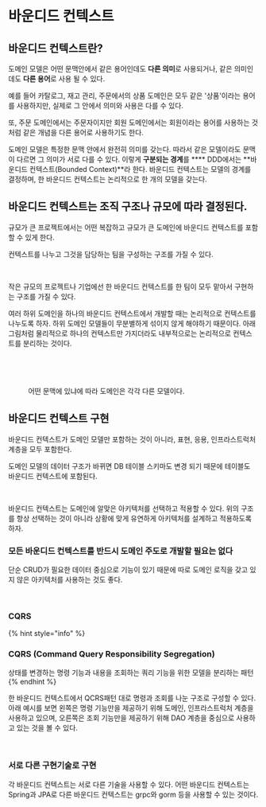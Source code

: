 # 바운디드 컨텍스트

## 바운디드 컨텍스트란?

도메인 모델은 어떤 문맥안에서 같은 용어인데도 **다른 의미**로 사용되거나, 같은 의미인데도 **다른 용어**로 사용 될 수 있다.&#x20;

예를 들어 카탈로그, 재고 관리, 주문에서의 상품 도메인은 모두 같은 '상품'이라는 용어를 사용하지만, 실제로 그 안에서 의미와 사용은 다를 수 있다.&#x20;

또, 주문 도메인에서는 주문자이지만 회원 도메인에서는 회원이라는 용어를 사용하는 것 처럼 같은 개념을 다른 용어로 사용하기도 한다.

도메인 모델은 특정한 문맥 안에서 완전히 의미를 갖는다. 따라서 같은 모델이라도 문맥이 다르면 그 의미가 서로 다를 수 있다.  이렇게 **구분되는 경계**를 **** DDD에서는 **바운디드 컨텍스트(Bounded Context)**라 한다. 바운디드 컨텍스트는 모델의 경계를 결정하며, 한 바운디드 컨텍스트는 논리적으로 한 개의 모델을 갖는다.&#x20;



## 바운디드 컨텍스트는 조직 구조나 규모에 따라 결정된다.

규모가 큰 프로젝트에서는 어떤 복잡하고 규모가 큰 도메인에 바운디드 컨텍스트를 포함할 수 있게 한다.&#x20;

컨텍스트를 나누고 그것을 담당하는 팀을 구성하는 구조를 가질 수 있다.

<figure><img src="../../../../.gitbook/assets/스크린샷 2023-02-14 오전 11.44.38.png" alt=""><figcaption></figcaption></figure>

작은 규모의 프로젝트나 기업에선 한 바운디드 컨텍스트를 한 팀이 모두 맡아서 구현하는 구조를 가질 수 있다.

여러 하위 도메인을 하나의 바운디드 컨텍스트에서 개발할 때는 논리적으로 컨텍스트를 나누도록 하자. 하위 도메인 모델들이 무분별하게 섞이지 않게 해야하기 때문이다. 아래 그림처럼 물리적으로 하나의 컨텍스트만 가지더라도 내부적으로는 논리적으로 컨텍스트를 분리하는 것이다.

<figure><img src="../../../../.gitbook/assets/스크린샷 2023-02-14 오전 11.26.54.png" alt=""><figcaption></figcaption></figure>

<figure><img src="../../../../.gitbook/assets/스크린샷 2023-02-14 오전 11.28.39.png" alt=""><figcaption><p>어떤 문맥에 있냐에 따라 도메인은 각각 다른 모델이다.</p></figcaption></figure>



## 바운디드 컨텍스트 구현&#x20;

바운디드 컨텍스트가 도메인 모델만 포함하는 것이 아니라, 표현, 응용, 인프라스트럭처 계층을 모두 포함한다.&#x20;

도메인 모델의 데이터 구조가 바뀌면 DB 테이블 스키마도 변경 되기 때문에 테이블도 바운디드 컨텍스트에 포함된다.

<figure><img src="../../../../.gitbook/assets/스크린샷 2023-02-14 오전 11.32.35.png" alt=""><figcaption></figcaption></figure>

바운디드 컨텍스트는 도메인에 알맞은 아키텍처를 선택하고 적용할 수 있다. 위의 구조를 항상 선택하는 것이 아니라 상황에 맞게 유연하게 아키텍처를 설계하고 적용하도록 하자.



### 모든 바운디드 컨텍스트를 반드시 도메인 주도로 개발할 필요는 없다

단순 CRUD가 필요한 데이터 중심으로 기능이 있기 때문에 따로 도메인 로직을 갖고 있지 않은 아키텍처를 사용하는 것도 좋다.

<figure><img src="../../../../.gitbook/assets/스크린샷 2023-02-14 오전 11.48.39.png" alt=""><figcaption></figcaption></figure>

### CQRS

{% hint style="info" %}
### CQRS (Command Query Responsibility Segregation)

상태를 변경하는 명령 기능과 내용을 조회하는 쿼리 기능을 위한 모델을 분리하는 패턴&#x20;
{% endhint %}

한 바운디드 컨텍스트에서 QCRS패턴 대로 명령과 조회를 나눈 구조로 구성할 수 있다. 아래 예시를 보면 왼쪽은 명령 기능만을 제공하기 위해 도메인, 인프라스트럭처 계층을 사용하고 있으며, 오른쪽은 조회 기능만을 제공하기 위해 DAO 계층을 중심으로 사용하고 있는 것을 볼 수 있다.

<figure><img src="../../../../.gitbook/assets/스크린샷 2023-02-14 오전 11.51.44.png" alt=""><figcaption></figcaption></figure>

### 서로 다른 구현기술로 구현

각 바운디드 컨텍스트는 서로 다른 기술을 사용할 수 있다. 어떤 바운디드 컨텍스트는 Spring과 JPA로 다른 바운디드 컨텍스트는 grpc와 gorm 등을 사용할 수 있는 것이다.



##

